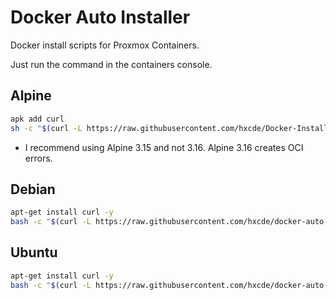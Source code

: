# Docker Auto Installer
Docker install scripts for Proxmox Containers.

Just run the command in the containers console.

## Alpine
```bash
apk add curl
sh -c "$(curl -L https://raw.githubusercontent.com/hxcde/Docker-Installer/main/alpine.sh)"
```
- I recommend using Alpine 3.15 and not 3.16. Alpine 3.16 creates OCI errors.
## Debian
```bash
apt-get install curl -y
bash -c "$(curl -L https://raw.githubusercontent.com/hxcde/docker-auto-installer/main/debian.sh)"
```
## Ubuntu
```bash
apt-get install curl -y
bash -c "$(curl -L https://raw.githubusercontent.com/hxcde/docker-auto-installer/main/ubuntu.sh)"
```
